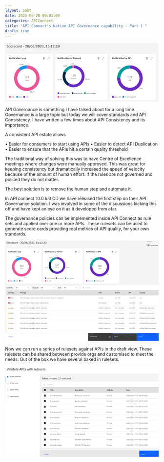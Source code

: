 ```yaml
---
layout: post
date: 2023-06-20 00:01:00
categories: APIConnect
title: "API Connect's Native API Governance capability - Part 1 "
draft: true
---
```


![image](/images/apigov-1.png)

API Governance is something I have talked about for a long time. Governance is a large topic but today we will cover standards and API Consistency.  I have written a few times about API Consistency and its importance.

<!--more-->

 A consistent API estate allows

•	Easier for consumers to start using APIs
•	Easier to detect API Duplication
•	Easier to ensure that the APIs hit a certain quality threshold

The traditional way of solving this was to have Centre of Excellence meetings where changes were manually approved. This was great for keeping consistency but dramatically increased the speed of velocity because of the amount of human effort. If the rules are not governed  and policed they do not matter.

The best solution is to remove the human step and automate it.

In API connect 10.0.6.0 CD we have released the first step on their API Governance solution. I was involved in some of the discussions kicking this off and have kept an eye on it as it developed from afar.

The governance policies can be implemented inside API Connect as rule sets and applied over one or more APIs. These rulesets can be used to generate score cards providing real metrics of API quality, for your own standards.

![image](/images/apigov-2.png)

Now we can run a series of rulesets against APIs in the draft view. These rulesets can be shared between provide orgs and customised to meet the needs. Out of the box we have several baked in rulesets.

![image](/images/apigov-3.png)
